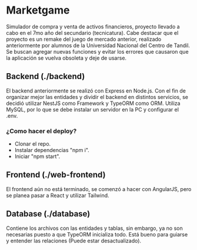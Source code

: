 # Marketgame

Simulador de compra y venta de activos financieros, proyecto llevado a cabo en el 7mo año del secundario (tecnicatura).
Cabe destacar que el proyecto es un remake del juego de mercado anterior, realizado anteriormente por alumnos de la Universidad Nacional del Centro de Tandil.
Se buscan agregar nuevas funciones y evitar los errores que causaron que la aplicación se vuelva obsoleta y deje de usarse.

## Backend (./backend)

El backend anteriormente se realizó con Express en Node.js. Con el fin de organizar mejor las entidades y dividir el backend en distintos servicios, se decidió utilizar NestJS como Framework y TypeORM como ORM.
Utiliza MySQL, por lo que se debe instalar un servidor en la PC y configurar el .env.

### ¿Como hacer el deploy?

- Clonar el repo.
- Instalar dependencias "npm i".
- Iniciar "npm start".
  
## Frontend (./web-frontend)

El frontend aún no está terminado, se comenzó a hacer con AngularJS, pero se planea pasar a React y utilizar Tailwind.

## Database (./database)

Contiene los archivos con las entidades y tablas, sin embargo, ya no son necesarias puesto a que TypeORM inicializa todo. Está bueno para guiarse y entender las relaciones (Puede estar desactualizado).
